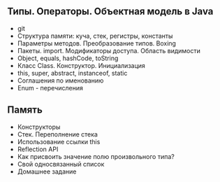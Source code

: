 ## ﻿Типы. Операторы. Объектная модель в Java
* git
* Структура памяти: куча, стек, регистры, константы
* Параметры методов. Преобразование типов. Boxing
* Пакеты. import. Модификаторы доступа. Область видимости
* Object, equals, hashCode, toString
* Класс Class. Конструктор. Инициализация
* this, super, abstract, instanceof, static
* Соглашения по именованию
* Enum - перечисления
## Память
* Конструкторы
* Стек. Переполнение стека
* Использование ссылки this
* Reflection API
* Как присвоить значение полю произвольного типа?
* Свой односвязанный список
* ﻿Домашнее задание

